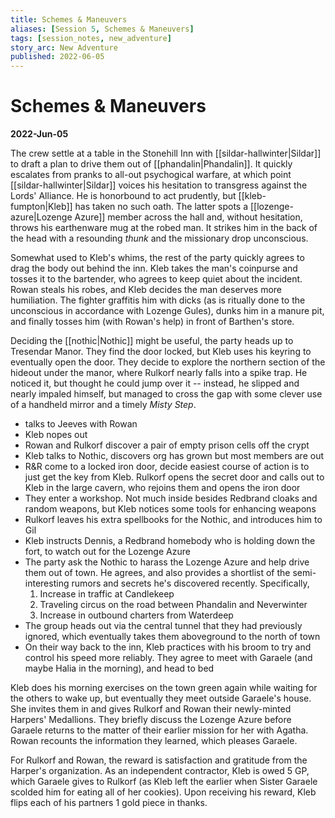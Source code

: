 ```yaml
---
title: Schemes & Maneuvers
aliases: [Session 5, Schemes & Maneuvers]
tags: [session_notes, new_adventure]
story_arc: New Adventure
published: 2022-06-05
---
```

# Schemes & Maneuvers
**2022-Jun-05**

The crew settle at a table in the Stonehill Inn with [[sildar-hallwinter|Sildar]] to draft a plan to drive them out of [[phandalin|Phandalin]]. It quickly escalates from pranks to all-out psychogical warfare, at which point [[sildar-hallwinter|Sildar]] voices his hesitation to transgress against the Lords' Alliance. He is honorbound to act prudently, but [[kleb-fumpton|Kleb]] has taken no such oath. The latter spots a [[lozenge-azure|Lozenge Azure]] member across the hall and, without hesitation, throws his earthenware mug at the robed man. It strikes him in the back of the head with a resounding *thunk* and the missionary drop unconscious.

Somewhat used to Kleb's whims, the rest of the party quickly agrees to drag the body out behind the inn. Kleb takes the man's coinpurse and tosses it to the bartender, who agrees to keep quiet about the incident. Rowan steals his robes, and Kleb decides the man deserves more humiliation. The fighter graffitis him with dicks (as is ritually done to the unconscious in accordance with Lozenge Gules), dunks him in a manure pit,  and finally tosses him (with Rowan's help) in front of Barthen's store.

Deciding the [[nothic|Nothic]] might be useful, the party heads up to Tresendar Manor. They find the door locked, but Kleb uses his keyring to eventually open the door. They decide to explore the northern section of the hideout under the manor, where Rulkorf nearly falls into a spike trap. He noticed it, but thought he could jump over it -- instead, he slipped and nearly impaled himself, but managed to cross the gap with some clever use of a handheld mirror and a timely *Misty Step*. 

- talks to Jeeves with Rowan
- Kleb nopes out
- Rowan and Rulkorf discover a pair of empty prison cells off the crypt
- Kleb talks to Nothic, discovers org has grown but most members are out
- R&R come to a locked iron door, decide easiest course of action is to just get the key from Kleb. Rulkorf opens the secret door and calls out to Kleb in the large cavern, who rejoins them and opens the iron door
- They enter a workshop. Not much inside besides Redbrand cloaks and random weapons, but Kleb notices some tools for enhancing weapons
- Rulkorf leaves his extra spellbooks for the Nothic, and introduces him to Gil
- Kleb instructs Dennis, a Redbrand homebody who is holding down the fort, to watch out for the Lozenge Azure
- The party ask the Nothic to harass the Lozenge Azure and help drive them out of town. He agrees, and also provides a shortlist of the semi-interesting rumors and secrets he's discovered recently. Specifically,
	1. Increase in traffic at Candlekeep
	2. Traveling circus on the road between Phandalin and Neverwinter
	3. Increase in outbound charters from Waterdeep
- The group heads out via the central tunnel that they had previously ignored, which eventually takes them aboveground to the north of town
- On their way back to the inn, Kleb practices with his broom to try and control his speed more reliably. They agree to meet with Garaele (and maybe Halia in the morning), and head to bed

Kleb does his morning exercises on the town green again while waiting for the others to wake up, but eventually they meet outside Garaele's house. She invites them in and gives Rulkorf and Rowan their newly-minted Harpers' Medallions. They briefly discuss the Lozenge Azure before Garaele returns to the matter of their earlier mission for her with Agatha. Rowan recounts the information they learned, which pleases Garaele.

For Rulkorf and Rowan, the reward is satisfaction and gratitude from the Harper's organization. As an independent contractor, Kleb is owed 5 GP, which Garaele gives to Rulkorf (as Kleb left the earlier when Sister Garaele scolded him for eating all of her cookies). Upon receiving his reward, Kleb flips each of his partners 1 gold piece in thanks.